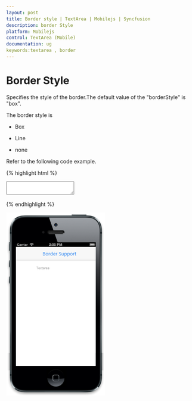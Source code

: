 ```yaml
---
layout: post
title: Border style | TextArea | Mobilejs | Syncfusion
description: border Style
platform: Mobilejs
control: TextArea (Mobile)
documentation: ug
keywords:textarea , border
---
```


# Border Style

Specifies the style of the border.The default value of the "borderStyle" is "box".

The border style is

* Box

* Line

* none

Refer to the following code example.

{% highlight html %}

<textarea id="textarea" data-role="ejmtextarea" data-ej-watermarktext="Textarea" data-ej-borderstyle="none"></textarea>

{% endhighlight %}

![](Border-support_images/Border-support_img1.png)